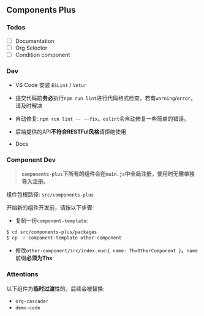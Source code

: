 ## Components Plus

### Todos

- [ ] Documentation
- [ ] Org Selector
- [ ] Condition component

### Dev

- VS Code 安装 `ESLint` / `Vetur`

- 提交代码前**务必**执行`npm run lint`进行代码格式检查，若有`warning`/`error`，请及时解决

- 自动修复: `npm run lint -- --fix`。`eslint`会自动修复一些简单的错误。

- 后端提供的API**不符合RESTFul风格**请拒绝使用

- Docs

### Component Dev

> **`components-plus`下所有的组件会在`main.js`中全局注册，使用时无需单独导入注册。**

组件包根路径: `src/components-plus`

开始新的组件开发前，请按以下步骤:

- 复制一份`component-template`:
``` sh
$ cd src/components-plus/packages
$ cp -r component-template other-component
```
- 修改`other-component/src/index.vue`:`{ name: ThxOtherComponent }`。`name`前缀**必须为Thx**

### Attentions

以下组件为**临时过渡**性的，后续会被替换:

- `org-cascader`
- `demo-code`
